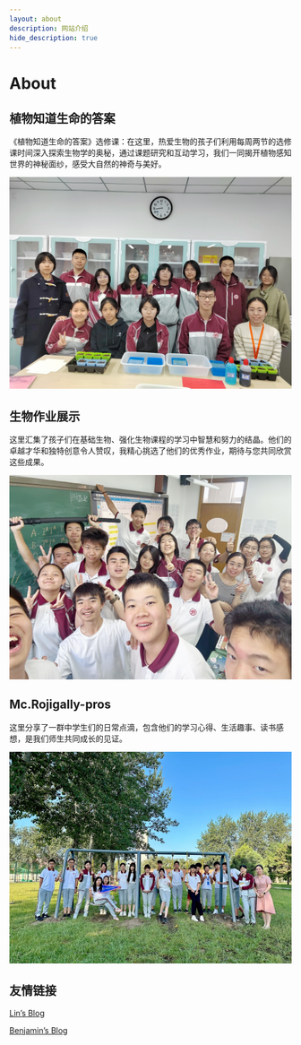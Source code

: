 ```yaml
---
layout: about
description: 网站介绍
hide_description: true
---
```


# About

<!--author-->

## 植物知道生命的答案

《植物知道生命的答案》选修课：在这里，热爱生物的孩子们利用每周两节的选修课时间深入探索生物学的奥秘，通过课题研究和互动学习，我们一同揭开植物感知世界的神秘面纱，感受大自然的神奇与美好。

![](assets/img/about/about_1.jpg)

## 生物作业展示

这里汇集了孩子们在基础生物、强化生物课程的学习中智慧和努力的结晶。他们的卓越才华和独特创意令人赞叹，我精心挑选了他们的优秀作业，期待与您共同欣赏这些成果。

![](assets/img/about/about_3.png)

## Mc.Rojigally-pros

这里分享了一群中学生们的日常点滴，包含他们的学习心得、生活趣事、读书感想，是我们师生共同成长的见证。

![](assets/img/about/about_2.jpg)

## 友情链接

[Lin’s Blog](https://dreta.dev/)

[Benjamin’s Blog](https://www.benjaminjiang.com/)
